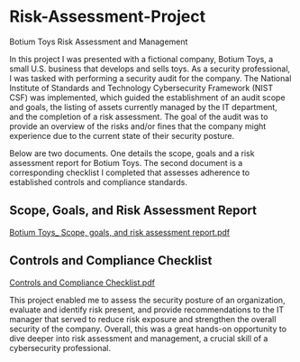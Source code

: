 # Risk-Assessment-Project
Botium Toys Risk Assessment and Management

In this project I was presented with a fictional company, Botium Toys, a small U.S. business that develops and sells toys. As a security professional, I was tasked with performing a security audit for the company. The National Institute of Standards and Technology Cybersecurity Framework (NIST CSF) was implemented, which guided the establishment of an audit scope and goals, the listing of assets currently managed by the IT department, and the completion of a risk assessment. The goal of the audit was to provide an overview of the risks and/or fines that the company might experience due to the current state of their security posture.

Below are two documents. One details the scope, goals and a risk assessment report for Botium Toys. The second document is a corresponding checklist I completed that assesses adherence to established controls and compliance standards.

## Scope, Goals, and Risk Assessment Report

[Botium Toys_ Scope, goals, and risk assessment report.pdf](https://github.com/LouisXB/Risk-Assessment-Project/files/13796155/Botium.Toys_.Scope.goals.and.risk.assessment.report.pdf)

## Controls and Compliance Checklist

[Controls and Compliance Checklist.pdf](https://github.com/LouisXB/Risk-Assessment-Project/files/13796164/Controls.and.Compliance.Checklist.pdf)

This project enabled me to assess the security posture of an organization, evaluate and identify risk present, and provide recommendations to the IT manager that served to reduce risk exposure and strengthen the overall security of the company. Overall, this was a great hands-on opportunity to dive deeper into risk assessment and management, a crucial skill of a cybersecurity professional.
